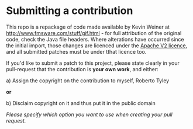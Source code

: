# Submitting a contribution

This repo is a repackage of code made available by Kevin Weiner at
http://www.fmsware.com/stuff/gif.html - for full attribution of the original code,
check the Java file headers. Where alterations have occurred since the initial import, those changes are
licenced under the [Apache V2 licence](http://www.apache.org/licenses/LICENSE-2.0.html),
and all submitted patches must be under tthat licence too.

If you'd like to submit a patch to this project, please state clearly
in your pull-request that the contribution is **your own work**, and either:

a) Assign the copyright on the contribution to myself, Roberto Tyley

**or**

b) Disclaim copyright on it and thus put it in the public domain

*Please specify which option you want to use when creating your pull request.*
